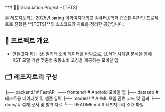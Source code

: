 **# 🧑‍💻 Graduation Project – [TETS]

본 레포지토리는 2025년 spring 이화여자대학교 컴퓨터공학과 캡스톤 디자인 프로젝트로 진행한 **[TETS]**의 소스코드와 자료를 정리한 공간입니다.

## 📌 프로젝트 개요

- 만들고자 하는 것: 일기와 소비 데이터를 바탕으로, LLM과 시계열 분석을 통해 RST 모델 기반 맞춤형 충동소비 코칭을 제공하는 모바일 앱

## 🗂️ 레포지토리 구성
├── backend/ # FastAPI 
├── frontend/ # Android 모바일 앱
├── dataset/ # 테스트용 데이터셋 및 샘플 입력
├── models/ # AI/ML 모델 관련 코드 및 결과
├── docs/ # 설계 문서 및 발표 자료
└── README.md # 레포지토리 소개 파일

